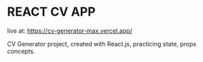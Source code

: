 # REACT CV APP
live at: https://cv-generator-max.vercel.app/

CV Generator project, created with React.js, practicing state, props concepts.
